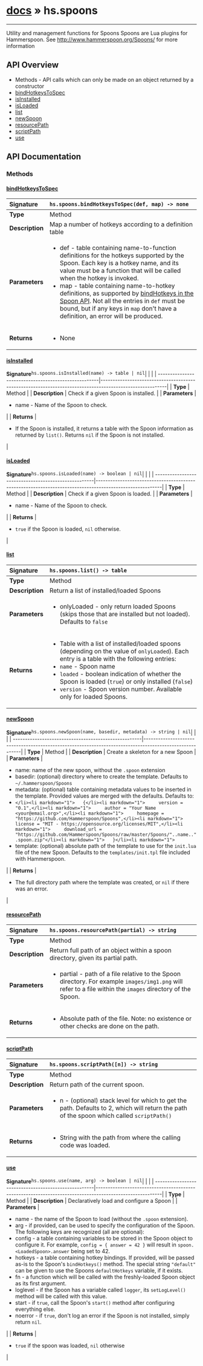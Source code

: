 # [docs](index.md) » hs.spoons
---

Utility and management functions for Spoons
Spoons are Lua plugins for Hammerspoon.
See http://www.hammerspoon.org/Spoons/ for more information

## API Overview
* Methods - API calls which can only be made on an object returned by a constructor
 * [bindHotkeysToSpec](#bindhotkeystospec)
 * [isInstalled](#isinstalled)
 * [isLoaded](#isloaded)
 * [list](#list)
 * [newSpoon](#newspoon)
 * [resourcePath](#resourcepath)
 * [scriptPath](#scriptpath)
 * [use](#use)

## API Documentation

### Methods

#### [bindHotkeysToSpec](#bindhotkeystospec)
| <span style="float: left;">**Signature**</span> | <span style="float: left;">`hs.spoons.bindHotkeysToSpec(def, map) -> none` </span>                                                          |
| -----------------------------------------------------|---------------------------------------------------------------------------------------------------------|
| **Type**                                             | Method                                                                                         |
| **Description**                                      | Map a number of hotkeys according to a definition table                                                                                         |
| **Parameters**                                       | <ul markdown="1"><li markdown="1">def - table containing name-to-function definitions for the hotkeys supported by the Spoon. Each key is a hotkey name, and its value must be a function that will be called when the hotkey is invoked.</li><li markdown="1">map - table containing name-to-hotkey definitions, as supported by [bindHotkeys in the Spoon API](https://github.com/Hammerspoon/hammerspoon/blob/master/SPOONS.md#hotkeys). Not all the entries in `def` must be bound, but if any keys in `map` don't have a definition, an error will be produced.</li></ul> |
| **Returns**                                          | <ul markdown="1"><li markdown="1">None</li></ul>          |

#### [isInstalled](#isinstalled)
| <span style="float: left;">**Signature**</span> | <span style="float: left;">`hs.spoons.isInstalled(name) -> table | nil` </span>                                                          |
| -----------------------------------------------------|---------------------------------------------------------------------------------------------------------|
| **Type**                                             | Method                                                                                         |
| **Description**                                      | Check if a given Spoon is installed.                                                                                         |
| **Parameters**                                       | <ul markdown="1"><li markdown="1">name - Name of the Spoon to check.</li></ul> |
| **Returns**                                          | <ul markdown="1"><li markdown="1">If the Spoon is installed, it returns a table with the Spoon information as returned by `list()`. Returns `nil` if the Spoon is not installed.</li></ul>          |

#### [isLoaded](#isloaded)
| <span style="float: left;">**Signature**</span> | <span style="float: left;">`hs.spoons.isLoaded(name) -> boolean | nil` </span>                                                          |
| -----------------------------------------------------|---------------------------------------------------------------------------------------------------------|
| **Type**                                             | Method                                                                                         |
| **Description**                                      | Check if a given Spoon is loaded.                                                                                         |
| **Parameters**                                       | <ul markdown="1"><li markdown="1">name - Name of the Spoon to check.</li></ul> |
| **Returns**                                          | <ul markdown="1"><li markdown="1">`true` if the Spoon is loaded, `nil` otherwise.</li></ul>          |

#### [list](#list)
| <span style="float: left;">**Signature**</span> | <span style="float: left;">`hs.spoons.list() -> table` </span>                                                          |
| -----------------------------------------------------|---------------------------------------------------------------------------------------------------------|
| **Type**                                             | Method                                                                                         |
| **Description**                                      | Return a list of installed/loaded Spoons                                                                                         |
| **Parameters**                                       | <ul markdown="1"><li markdown="1">onlyLoaded - only return loaded Spoons (skips those that are installed but not loaded). Defaults to `false`</li></ul> |
| **Returns**                                          | <ul markdown="1"><li markdown="1">Table with a list of installed/loaded spoons (depending on the value of `onlyLoaded`). Each entry is a table with the following entries:</li><li markdown="1">  `name` - Spoon name</li><li markdown="1">  `loaded` - boolean indication of whether the Spoon is loaded (`true`) or only installed (`false`)</li><li markdown="1">  `version` - Spoon version number. Available only for loaded Spoons.</li></ul>          |

#### [newSpoon](#newspoon)
| <span style="float: left;">**Signature**</span> | <span style="float: left;">`hs.spoons.newSpoon(name, basedir, metadata) -> string | nil` </span>                                                          |
| -----------------------------------------------------|---------------------------------------------------------------------------------------------------------|
| **Type**                                             | Method                                                                                         |
| **Description**                                      | Create a skeleton for a new Spoon                                                                                         |
| **Parameters**                                       | <ul markdown="1"><li markdown="1">name: name of the new spoon, without the `.spoon` extension</li><li markdown="1">basedir: (optional) directory where to create the template. Defaults to `~/.hammerspoon/Spoons`</li><li markdown="1">metadata: (optional) table containing metadata values to be inserted in the template. Provided values are merged with the defaults. Defaults to:</li><li markdown="1">   ```</li><li markdown="1">   {</li><li markdown="1">     version = "0.1",</li><li markdown="1">     author = "Your Name <your@email.org>",</li><li markdown="1">     homepage = "https://github.com/Hammerspoon/Spoons",</li><li markdown="1">     license = "MIT - https://opensource.org/licenses/MIT",</li><li markdown="1">     download_url = "https://github.com/Hammerspoon/Spoons/raw/master/Spoons/"..name..".spoon.zip"</li><li markdown="1">   }</li><li markdown="1">   ```</li><li markdown="1">template: (optional) absolute path of the template to use for the `init.lua` file of the new Spoon. Defaults to the `templates/init.tpl` file included with Hammerspoon.</li></ul> |
| **Returns**                                          | <ul markdown="1"><li markdown="1">The full directory path where the template was created, or `nil` if there was an error.</li></ul>          |

#### [resourcePath](#resourcepath)
| <span style="float: left;">**Signature**</span> | <span style="float: left;">`hs.spoons.resourcePath(partial) -> string` </span>                                                          |
| -----------------------------------------------------|---------------------------------------------------------------------------------------------------------|
| **Type**                                             | Method                                                                                         |
| **Description**                                      | Return full path of an object within a spoon directory, given its partial path.                                                                                         |
| **Parameters**                                       | <ul markdown="1"><li markdown="1">partial - path of a file relative to the Spoon directory. For example `images/img1.png` will refer to a file within the `images` directory of the Spoon.</li></ul> |
| **Returns**                                          | <ul markdown="1"><li markdown="1">Absolute path of the file. Note: no existence or other checks are done on the path.</li></ul>          |

#### [scriptPath](#scriptpath)
| <span style="float: left;">**Signature**</span> | <span style="float: left;">`hs.spoons.scriptPath([n]) -> string` </span>                                                          |
| -----------------------------------------------------|---------------------------------------------------------------------------------------------------------|
| **Type**                                             | Method                                                                                         |
| **Description**                                      | Return path of the current spoon.                                                                                         |
| **Parameters**                                       | <ul markdown="1"><li markdown="1">n - (optional) stack level for which to get the path. Defaults to 2, which will return the path of the spoon which called `scriptPath()`</li></ul> |
| **Returns**                                          | <ul markdown="1"><li markdown="1">String with the path from where the calling code was loaded.</li></ul>          |

#### [use](#use)
| <span style="float: left;">**Signature**</span> | <span style="float: left;">`hs.spoons.use(name, arg) -> boolean | nil` </span>                                                          |
| -----------------------------------------------------|---------------------------------------------------------------------------------------------------------|
| **Type**                                             | Method                                                                                         |
| **Description**                                      | Declaratively load and configure a Spoon                                                                                         |
| **Parameters**                                       | <ul markdown="1"><li markdown="1">name - the name of the Spoon to load (without the `.spoon` extension).</li><li markdown="1">arg - if provided, can be used to specify the configuration of the Spoon. The following keys are recognized (all are optional):</li><li markdown="1">  config - a table containing variables to be stored in the Spoon object to configure it. For example, `config = { answer = 42 }` will result in `spoon.<LoadedSpoon>.answer` being set to 42.</li><li markdown="1">  hotkeys - a table containing hotkey bindings. If provided, will be passed as-is to the Spoon's `bindHotkeys()` method. The special string `"default"` can be given to use the Spoons `defaultHotkeys` variable, if it exists.</li><li markdown="1">  fn - a function which will be called with the freshly-loaded Spoon object as its first argument.</li><li markdown="1">  loglevel - if the Spoon has a variable called `logger`, its `setLogLevel()` method will be called with this value.</li><li markdown="1">  start - if `true`, call the Spoon's `start()` method after configuring everything else.</li><li markdown="1">noerror - if `true`, don't log an error if the Spoon is not installed, simply return `nil`.</li></ul> |
| **Returns**                                          | <ul markdown="1"><li markdown="1">`true` if the spoon was loaded, `nil` otherwise</li></ul>          |

